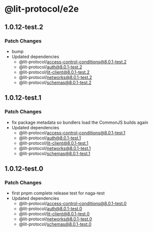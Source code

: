 # @lit-protocol/e2e

## 1.0.12-test.2

### Patch Changes

- bump
- Updated dependencies
  - @lit-protocol/access-control-conditions@8.0.1-test.2
  - @lit-protocol/auth@8.0.1-test.2
  - @lit-protocol/lit-client@8.0.1-test.2
  - @lit-protocol/networks@8.0.1-test.2
  - @lit-protocol/schemas@8.0.1-test.2

## 1.0.12-test.1

### Patch Changes

- fix package metadata so bundlers load the CommonJS builds again
- Updated dependencies
  - @lit-protocol/access-control-conditions@8.0.1-test.1
  - @lit-protocol/auth@8.0.1-test.1
  - @lit-protocol/lit-client@8.0.1-test.1
  - @lit-protocol/networks@8.0.1-test.1
  - @lit-protocol/schemas@8.0.1-test.1

## 1.0.12-test.0

### Patch Changes

- first pnpm complete release test for naga-test
- Updated dependencies
  - @lit-protocol/access-control-conditions@8.0.1-test.0
  - @lit-protocol/auth@8.0.1-test.0
  - @lit-protocol/lit-client@8.0.1-test.0
  - @lit-protocol/networks@8.0.1-test.0
  - @lit-protocol/schemas@8.0.1-test.0
